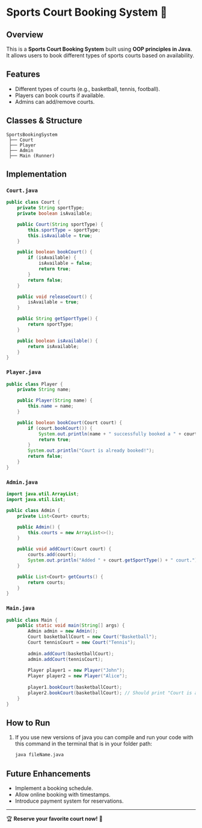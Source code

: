 # Sports Court Booking System 🏀

## Overview
This is a **Sports Court Booking System** built using **OOP principles in Java**. It allows users to book different types of sports courts based on availability.

## Features
- Different types of courts (e.g., basketball, tennis, football).
- Players can book courts if available.
- Admins can add/remove courts.

## Classes & Structure
```plaintext
SportsBookingSystem
 ├── Court
 ├── Player
 ├── Admin
 ├── Main (Runner)
```

## Implementation

### `Court.java`
```java
public class Court {
    private String sportType;
    private boolean isAvailable;

    public Court(String sportType) {
        this.sportType = sportType;
        this.isAvailable = true;
    }

    public boolean bookCourt() {
        if (isAvailable) {
            isAvailable = false;
            return true;
        }
        return false;
    }

    public void releaseCourt() {
        isAvailable = true;
    }

    public String getSportType() {
        return sportType;
    }

    public boolean isAvailable() {
        return isAvailable;
    }
}
```

### `Player.java`
```java
public class Player {
    private String name;

    public Player(String name) {
        this.name = name;
    }

    public boolean bookCourt(Court court) {
        if (court.bookCourt()) {
            System.out.println(name + " successfully booked a " + court.getSportType() + " court.");
            return true;
        }
        System.out.println("Court is already booked!");
        return false;
    }
}
```

### `Admin.java`
```java
import java.util.ArrayList;
import java.util.List;

public class Admin {
    private List<Court> courts;

    public Admin() {
        this.courts = new ArrayList<>();
    }

    public void addCourt(Court court) {
        courts.add(court);
        System.out.println("Added " + court.getSportType() + " court.");
    }

    public List<Court> getCourts() {
        return courts;
    }
}
```

### `Main.java`
```java
public class Main {
    public static void main(String[] args) {
        Admin admin = new Admin();
        Court basketballCourt = new Court("Basketball");
        Court tennisCourt = new Court("Tennis");
        
        admin.addCourt(basketballCourt);
        admin.addCourt(tennisCourt);
        
        Player player1 = new Player("John");
        Player player2 = new Player("Alice");
        
        player1.bookCourt(basketballCourt);
        player2.bookCourt(basketballCourt); // Should print "Court is already booked!"
    }
}
```

## How to Run
1. If you use new versions of java you can compile and run your code with this command in the terminal that is in your folder path:
   ```bash
   java fileName.java
   ```

## Future Enhancements
- Implement a booking schedule.
- Allow online booking with timestamps.
- Introduce payment system for reservations.

---
🏆 **Reserve your favorite court now!** 🎾
